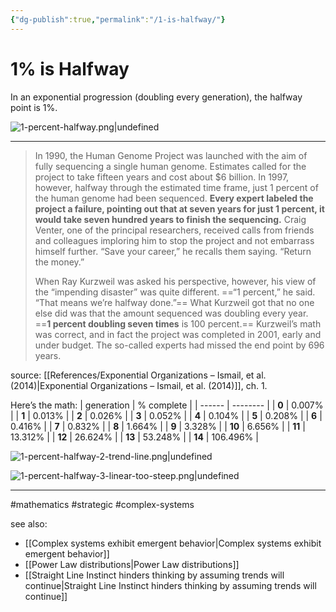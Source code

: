 ```yaml
---
{"dg-publish":true,"permalink":"/1-is-halfway/"}
---
```



# 1% is Halfway  
In an exponential progression (doubling every generation), the halfway point is 1%.

![1-percent-halfway.png|undefined](/img/user/Attachments/1-percent-halfway.png)

---

> In 1990, the Human Genome Project was launched with the aim of fully sequencing a single human genome. Estimates called for the project to take fifteen years and cost about $6 billion. In 1997, however, halfway through the estimated time frame, just 1 percent of the human genome had been sequenced. **Every expert labeled the project a failure, pointing out that at seven years for just 1 percent, it would take seven hundred years to finish the sequencing.** Craig Venter, one of the principal researchers, received calls from friends and colleagues imploring him to stop the project and not embarrass himself further. “Save your career,” he recalls them saying. “Return the money.”
> 
> When Ray Kurzweil was asked his perspective, however, his view of the “impending disaster” was quite different. ==“1 percent,” he said. “That means we’re halfway done.”== What Kurzweil got that no one else did was that the amount sequenced was doubling every year. ==**1 percent doubling seven times** is 100 percent.== Kurzweil’s math was correct, and in fact the project was completed in 2001, early and under budget. The so-called experts had missed the end point by 696 years.

source: [[References/Exponential Organizations – Ismail, et al. (2014)\|Exponential Organizations – Ismail, et al. (2014)]], ch. 1.

Here’s the math:
| generation | % complete |
| ------ | -------- |
| **0**  | 0.007%   |
| **1**  | 0.013%   |
| **2**  | 0.026%   |
| **3**  | 0.052%   |
| **4**  | 0.104%   |
| **5**  | 0.208%   |
| **6**  | 0.416%   |
| **7**  | 0.832%   |
| **8**  | 1.664%   |
| **9**  | 3.328%   |
| **10** | 6.656%   |
| **11** | 13.312%  |
| **12** | 26.624%  |
| **13** | 53.248%  |
| **14** | 106.496% |

![1-percent-halfway-2-trend-line.png|undefined](/img/user/Attachments/1-percent-halfway-2-trend-line.png)

![1-percent-halfway-3-linear-too-steep.png|undefined](/img/user/Attachments/1-percent-halfway-3-linear-too-steep.png)

---
#mathematics #strategic #complex-systems 

see also:
- [[Complex systems exhibit emergent behavior\|Complex systems exhibit emergent behavior]]
- [[Power Law distributions\|Power Law distributions]]
- [[Straight Line Instinct hinders thinking by assuming trends will continue\|Straight Line Instinct hinders thinking by assuming trends will continue]]